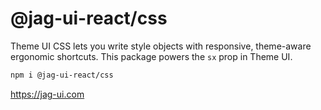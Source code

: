 # @jag-ui-react/css

Theme UI CSS lets you write style objects with responsive, theme-aware ergonomic shortcuts.
This package powers the `sx` prop in Theme UI.

```sh
npm i @jag-ui-react/css
```

https://jag-ui.com
